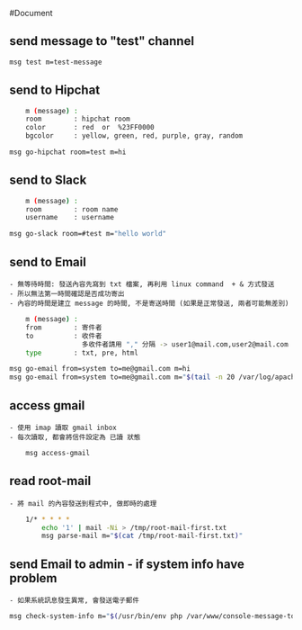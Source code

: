 #Document

## send message to "test" channel

```sh
msg test m=test-message
```

## send to Hipchat

```sh
    m (message) :
    room        : hipchat room
    color       : red  or  %23FF0000
    bgcolor     : yellow, green, red, purple, gray, random

msg go-hipchat room=test m=hi
```

## send to Slack

```sh
    m (message) :
    room        : room name
    username    : username
```

```sh
msg go-slack room=#test m="hello world"
```

## send to Email

    - 無等待時間: 發送內容先寫到 txt 檔案, 再利用 linux command  + & 方式發送
    - 所以無法第一時間確認是否成功寄出
    - 內容的時間是建立 message 的時間, 不是寄送時間 (如果是正常發送, 兩者可能無差別)

```sh
    m (message) :
    from        : 寄件者
    to          : 收件者
                  多收件者請用 "," 分隔 -> user1@mail.com,user2@mail.com
    type        : txt, pre, html
```

```sh
msg go-email from=system to=me@gmail.com m=hi
msg go-email from=system to=me@gmail.com m="$(tail -n 20 /var/log/apache2/access.log)" type=pre
```

## access gmail

    - 使用 imap 讀取 gmail inbox
    - 每次讀取, 都會將信件設定為 已讀 狀態

```sh
    msg access-gmail
```

## read root-mail

    - 將 mail 的內容發送到程式中, 做即時的處理

```sh
    1/* * * * *
        echo '1' | mail -Ni > /tmp/root-mail-first.txt
        msg parse-mail m="$(cat /tmp/root-mail-first.txt)"
```

## send Email to admin - if system info have problem

    - 如果系統訊息發生異常, 會發送電子郵件

```sh
msg check-system-info m="$(/usr/bin/env php /var/www/console-message-tool/app/bin/get-system-info.php)"
```
